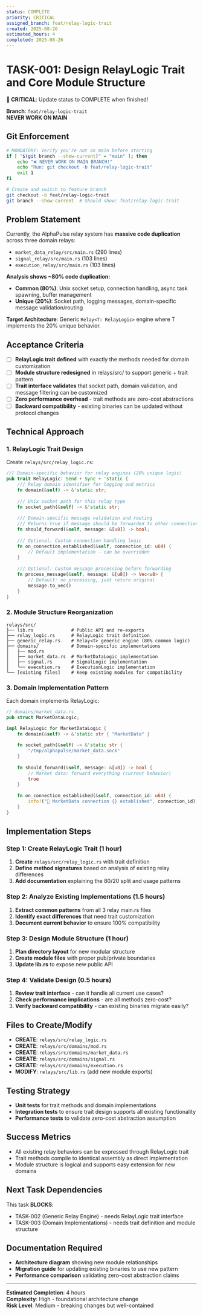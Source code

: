 ```yaml
---
status: COMPLETE
priority: CRITICAL 
assigned_branch: feat/relay-logic-trait
created: 2025-08-26
estimated_hours: 4
completed: 2025-08-26
---
```


# TASK-001: Design RelayLogic Trait and Core Module Structure

**🚨 CRITICAL**: Update status to COMPLETE when finished!

**Branch**: `feat/relay-logic-trait`  
**NEVER WORK ON MAIN**

## Git Enforcement
```bash
# MANDATORY: Verify you're not on main before starting
if [ "$(git branch --show-current)" = "main" ]; then
    echo "❌ NEVER WORK ON MAIN BRANCH!"
    echo "Run: git checkout -b feat/relay-logic-trait"
    exit 1
fi

# Create and switch to feature branch
git checkout -b feat/relay-logic-trait
git branch --show-current  # Should show: feat/relay-logic-trait
```

## Problem Statement
Currently, the AlphaPulse relay system has **massive code duplication** across three domain relays:
- `market_data_relay/src/main.rs` (290 lines)
- `signal_relay/src/main.rs` (103 lines) 
- `execution_relay/src/main.rs` (103 lines)

**Analysis shows ~80% code duplication:**
- **Common (80%)**: Unix socket setup, connection handling, async task spawning, buffer management
- **Unique (20%)**: Socket path, logging messages, domain-specific message validation/routing

**Target Architecture**: Generic `Relay<T: RelayLogic>` engine where T implements the 20% unique behavior.

## Acceptance Criteria
- [ ] **RelayLogic trait defined** with exactly the methods needed for domain customization
- [ ] **Module structure redesigned** in relays/src/ to support generic + trait pattern
- [ ] **Trait interface validates** that socket path, domain validation, and message filtering can be customized
- [ ] **Zero performance overhead** - trait methods are zero-cost abstractions
- [ ] **Backward compatibility** - existing binaries can be updated without protocol changes

## Technical Approach

### 1. RelayLogic Trait Design
Create `relays/src/relay_logic.rs`:

```rust
/// Domain-specific behavior for relay engines (20% unique logic)
pub trait RelayLogic: Send + Sync + 'static {
    /// Relay domain identifier for logging and metrics
    fn domain(&self) -> &'static str;
    
    /// Unix socket path for this relay type
    fn socket_path(&self) -> &'static str;
    
    /// Domain-specific message validation and routing
    /// Returns true if message should be forwarded to other connections
    fn should_forward(&self, message: &[u8]) -> bool;
    
    /// Optional: Custom connection handling logic  
    fn on_connection_established(&self, connection_id: u64) {
        // Default implementation - can be overridden
    }
    
    /// Optional: Custom message processing before forwarding
    fn process_message(&self, message: &[u8]) -> Vec<u8> {
        // Default: no processing, just return original
        message.to_vec()
    }
}
```

### 2. Module Structure Reorganization
```
relays/src/
├── lib.rs              # Public API and re-exports  
├── relay_logic.rs      # RelayLogic trait definition
├── generic_relay.rs    # Relay<T> generic engine (80% common logic)
├── domains/            # Domain-specific implementations  
│   ├── mod.rs
│   ├── market_data.rs  # MarketDataLogic implementation
│   ├── signal.rs       # SignalLogic implementation  
│   └── execution.rs    # ExecutionLogic implementation
└── [existing files]    # Keep existing modules for compatibility
```

### 3. Domain Implementation Pattern
Each domain implements RelayLogic:

```rust
// domains/market_data.rs
pub struct MarketDataLogic;

impl RelayLogic for MarketDataLogic {
    fn domain(&self) -> &'static str { "MarketData" }
    
    fn socket_path(&self) -> &'static str { 
        "/tmp/alphapulse/market_data.sock" 
    }
    
    fn should_forward(&self, message: &[u8]) -> bool {
        // Market data: forward everything (current behavior)
        true
    }
    
    fn on_connection_established(&self, connection_id: u64) {
        info!("📡 MarketData connection {} established", connection_id);
    }
}
```

## Implementation Steps

### Step 1: Create RelayLogic Trait (1 hour)
1. **Create** `relays/src/relay_logic.rs` with trait definition
2. **Define method signatures** based on analysis of existing relay differences
3. **Add documentation** explaining the 80/20 split and usage patterns

### Step 2: Analyze Existing Implementations (1.5 hours)
1. **Extract common patterns** from all 3 relay main.rs files
2. **Identify exact differences** that need trait customization
3. **Document current behavior** to ensure 100% compatibility 

### Step 3: Design Module Structure (1 hour)  
1. **Plan directory layout** for new modular structure
2. **Create module files** with proper pub/private boundaries
3. **Update lib.rs** to expose new public API

### Step 4: Validate Design (0.5 hours)
1. **Review trait interface** - can it handle all current use cases?
2. **Check performance implications** - are all methods zero-cost?
3. **Verify backward compatibility** - can existing binaries migrate easily?

## Files to Create/Modify
- **CREATE**: `relays/src/relay_logic.rs`
- **CREATE**: `relays/src/domains/mod.rs`
- **CREATE**: `relays/src/domains/market_data.rs`
- **CREATE**: `relays/src/domains/signal.rs` 
- **CREATE**: `relays/src/domains/execution.rs`
- **MODIFY**: `relays/src/lib.rs` (add new module exports)

## Testing Strategy
- **Unit tests** for trait methods and domain implementations
- **Integration tests** to ensure trait design supports all existing functionality
- **Performance tests** to validate zero-cost abstraction assumption

## Success Metrics
- All existing relay behaviors can be expressed through RelayLogic trait
- Trait methods compile to identical assembly as direct implementation
- Module structure is logical and supports easy extension for new domains

## Next Task Dependencies
This task **BLOCKS**:
- TASK-002 (Generic Relay Engine) - needs RelayLogic trait interface
- TASK-003 (Domain Implementations) - needs trait definition and module structure

## Documentation Required
- **Architecture diagram** showing new module relationships
- **Migration guide** for updating existing binaries to use new pattern
- **Performance comparison** validating zero-cost abstraction claims

---
**Estimated Completion**: 4 hours  
**Complexity**: High - foundational architecture change  
**Risk Level**: Medium - breaking changes but well-contained